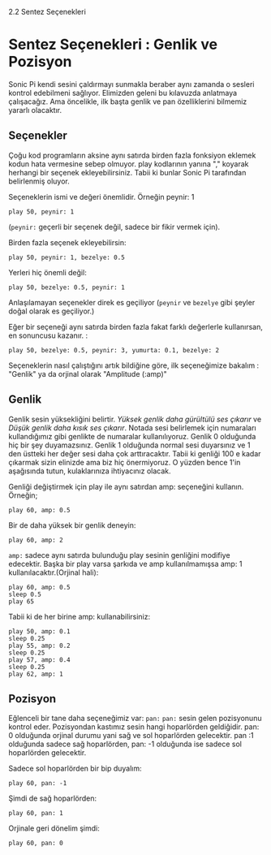 2.2 Sentez Seçenekleri  

# Sentez Seçenekleri : Genlik ve Pozisyon

Sonic Pi kendi sesini çaldırmayı sunmakla beraber aynı zamanda o sesleri kontrol edebilmeni sağlıyor. Elimizden geleni bu kılavuzda 
anlatmaya çalışacağız. Ama öncelikle, ilk başta genlik ve pan özelliklerini bilmemiz yararlı olacaktır.

## Seçenekler

Çoğu kod programların aksine aynı satırda birden fazla fonksiyon eklemek kodun hata vermesine sebep olmuyor. play kodlarının yanına ","
koyarak herhangi bir seçenek ekleyebilirsiniz. Tabii ki bunlar Sonic Pi tarafından belirlenmiş oluyor.

Seçeneklerin ismi ve değeri önemlidir. Örneğin peynir: 1

```
play 50, peynir: 1
```

(`peynir:` geçerli bir seçenek değil, sadece bir fikir vermek için).

Birden fazla seçenek ekleyebilirsin:

```
play 50, peynir: 1, bezelye: 0.5
```

Yerleri hiç önemli değil:

```
play 50, bezelye: 0.5, peynir: 1
```

Anlaşılamayan seçenekler direk es geçiliyor (`peynir` ve `bezelye` gibi şeyler doğal olarak es geçiliyor.)

Eğer bir seçeneği aynı satırda birden fazla fakat farklı değerlerle kullanırsan, en sonuncusu kazanır. :

```
play 50, bezelye: 0.5, peynir: 3, yumurta: 0.1, bezelye: 2
```

Seçeneklerin nasıl çalıştığını artık bildiğine göre, ilk seçeneğimize bakalım : "Genlik" ya da orjinal olarak "Amplitude (:amp)"

## Genlik

Genlik sesin yüksekliğini belirtir. *Yüksek genlik daha gürültülü ses çıkarır* ve *Düşük genlik daha kısık ses çıkarır*. Notada sesi
belirlemek için numaraları kullandığımız gibi genlikte de numaralar kullanılıyoruz. Genlik 0 olduğunda hiç bir şey duyamazsınız. Genlik
1 olduğunda normal sesi duyarsınız ve 1 den üstteki her değer sesi daha çok arttıracaktır. Tabii ki genliği 100 e kadar çıkarmak sizin
elinizde ama biz hiç önermiyoruz. O yüzden bence 1'in aşağısında tutun, kulaklarınıza ihtiyacınız olacak.

Genliği değiştirmek için play ile aynı satırdan amp: seçeneğini kullanın. Örneğin;

```
play 60, amp: 0.5
```

Bir de daha yüksek bir genlik deneyin:

```
play 60, amp: 2
```

`amp:` sadece aynı satırda bulunduğu play sesinin genliğini modifiye edecektir. Başka bir play varsa şarkıda ve amp kullanılmamışsa 
amp: 1 kullanılacaktır.(Orjinal hali):

```
play 60, amp: 0.5
sleep 0.5
play 65
```

Tabii ki de her birine amp: kullanabilirsiniz:

```
play 50, amp: 0.1
sleep 0.25
play 55, amp: 0.2
sleep 0.25
play 57, amp: 0.4
sleep 0.25
play 62, amp: 1
```

## Pozisyon

Eğlenceli bir tane daha seçeneğimiz var: `pan:` 
`pan:` sesin gelen pozisyonunu kontrol eder. Pozisyondan kastımız sesin hangi hoparlörden geldiğidir. pan: 0 olduğunda orjinal durumu 
yani sağ ve sol hoparlörden gelecektir. pan :1 olduğunda sadece sağ hoparlörden, pan: -1 olduğunda ise sadece sol hoparlörden
gelecektir.

Sadece sol hoparlörden bir bip duyalım:

```
play 60, pan: -1
```

Şimdi de sağ hoparlörden:

```
play 60, pan: 1
```

Orjinale geri dönelim şimdi:

```
play 60, pan: 0
```
